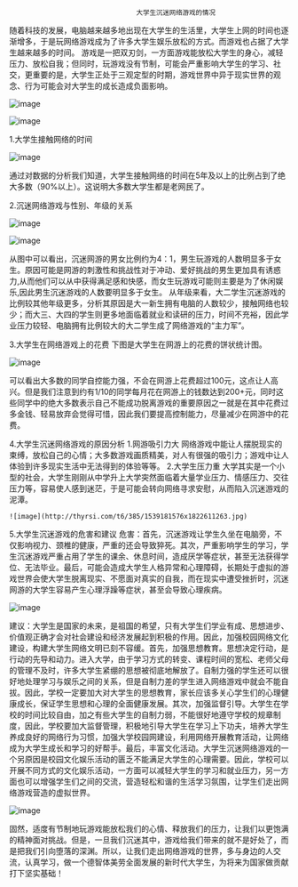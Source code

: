                                     大学生沉迷网络游戏的情况

随着科技的发展，电脑越来越多地出现在大学生的生活里，大学生上网的时间也逐渐增多，于是玩网络游戏成为了许多大学生娱乐放松的方式。而游戏也占据了大学生越来越多的时间。
游戏是一把双刃剑，一方面游戏能放松大学生的身心，减轻压力、放松自我；但同时，玩游戏没有节制，可能会严重影响大学生的学习、社交，更重要的是，大学生正处于三观定型的时期，游戏世界中异于现实世界的观念、行为可能会对大学生的成长造成负面影响。

![image](http://thyrsi.com/t6/383/1538923811x-1404792223.jpg) 

![image](http://thyrsi.com/t6/383/1539011748x-1404792223.jpg)
 
 1.大学生接触网络的时间

 ![image](http://thyrsi.com/t6/383/1539013334x-1566661050.png)
 
 通过对数据的分析我们知道，大学生接触网络的时间在5年及以上的比例占到了绝大多数（90%以上）。这说明大多数大学生都是老网民了。

 2.沉迷网络游戏与性别、年级的关系

 ![image](http://thyrsi.com/t6/385/1539180343x1822611437.png)

 ![image](http://thyrsi.com/t6/385/1539180605x-1566688526.png)
 
 从图中可以看出，沉迷网游的男女比例约为4：1，男生玩游戏的人数明显多于女生。原因可能是网游的刺激性和挑战性对于冲动、爱好挑战的男生更加具有诱惑力,从而他们可以从中获得满足感和快感，而女生玩游戏可能则主要是为了休闲娱乐,因此男生沉迷游戏的人数要明显多于女生。
 从年级来看，大二学生沉迷游戏的比例较其他年级更多，分析其原因是大一新生拥有电脑的人数较少，接触网络也较少；而大三、大四的学生则更多地面临着就业和读研的压力，时间不充裕，因此学业压力较轻、电脑拥有比例较大的大二学生成了网络游戏的“主力军”。

 3.大学生在网络游戏上的花费
下图是大学生在网游上的花费的饼状统计图。

![image](http://thyrsi.com/t6/385/1539180635x-1566688526.png)

可以看出大多数的同学自控能力强，不会在网游上花费超过100元，这点让人高兴。但是我们注意到约有1/10的同学每月花在网游上的钱数达到200+元，同时这些同学中的绝大多数表示自己不能成功脱离游戏的重要原因之一就是在其中花费过多金钱、轻易放弃会觉得可惜，因此我们要提高控制能力，尽量减少在网游中的花费。

 4.大学生沉迷网络游戏的原因分析
  1.网游吸引力大
    网络游戏中能让人摆脱现实的束缚，放松自己的心情；大多数游戏画质精美，对人有很强的吸引力；游戏中让人体验到许多现实生活中无法得到的体验等等。
  2.大学生压力重
    大学其实是一个小型的社会，大学生刚刚从中学升上大学突然面临着大量学业压力、情感压力、交往压力等，容易使人感到迷茫，于是可能会转向网络寻求安慰，从而陷入沉迷游戏的泥潭。

    ![image](http://thyrsi.com/t6/385/1539181576x1822611263.jpg)

 5.大学生沉迷游戏的危害和建议
   危害：首先，沉迷游戏让学生久坐在电脑旁，不仅影响视力、颈椎的健康，严重的还会导致猝死。其次，严重影响学生的学习，学生沉迷游戏严重占用了学生的课余、休息时间，造成厌学等症状，甚至无法获得学位、无法毕业。最后，可能会造成大学生人格异常和心理障碍，长期处于虚拟的游戏世界会使大学生脱离现实、不愿面对真实的自我，而在现实中遭受挫折时，沉迷网游的大学生容易产生心理浮躁等症状，甚至会导致心理疾病。

   ![image](http://thyrsi.com/t6/385/1539183125x-1376440090.jpg)

   建议：大学生是国家的未来，是祖国的希望，只有大学生们学业有成、思想进步、价值观正确才会对社会建设和经济发展起到积极的作用。因此，加强校园网络文化建设，构建大学生网络文明已刻不容缓。首先，加强思想教育。思想决定行动，是行动的先导和动力。进入大学，由于学习方式的转变、课程时间的宽松、老师父母的管理不及时，许多大学生紧绷的思想被彻底地解放了。自制力强的学生还可以很好地处理学习与娱乐之间的关系，但是自制力差的学生进入网络游戏中就会不能自拔。因此，学校一定要加大对大学生的思想教育，家长应该多关心学生们的心理健康成长，保证学生思想和心理的全面健康发展。其次，加强监督引导。大学生在学校的时间比较自由，加之有些大学生的自制力弱，不能很好地遵守学校的规章制度，因此，学校要加大监督管理，积极地引导大学生在学习上下功夫，培养大学生养成良好的网络行为习惯，加强大学校园网建设，利用网络开展教育活动，让网络成为大学生成长和学习的好帮手。最后，丰富文化活动。大学生沉迷网络游戏的一个另原因是校园文化娱乐活动的匮乏不能满足大学生的心理需要。因此，学校可以开展不同方式的文化娱乐活动，一方面可以减轻大学生的学习和就业压力，另一方面也可以增强学生们之间的交流，营造轻松和谐的生活学习氛围，让学生们走出网络游戏营造的虚拟世界。

   ![image](http://thyrsi.com/t6/385/1539183175x-1376440090.jpg)

固然，适度有节制地玩游戏能放松我们的心情、释放我们的压力，让我们以更饱满的精神面对挑战。但是，一旦我们沉迷其中，游戏给我们带来的就不是好处了，而是把我们引向堕落的深渊。所以，让我们走出网络游戏的世界，多与身边的人交流，认真学习，做一个德智体美劳全面发展的新时代大学生，为将来为国家做贡献打下坚实基础！